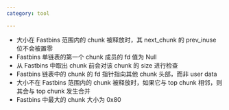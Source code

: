 ```yaml
---
category: tool

---
```


- 大小在 Fastbins 范围内的 chunk 被释放时，其 next_chunk 的 prev_inuse 位不会被置零
- Fastbins 单链表的第一个 chunk 成员的 fd 值为 Null
- 从 Fastbins 中取出 chunk 前会对该 chunk 的 size 进行检查
- Fastbins 链表中的 chunk 的 fd 指针指向其他 chunk 头部，而非 user data
- 大小不在 Fastbins 范围内的 chunk 被释放时，如果它与 top chunk 相邻，则其会与 top chunk 发生合并
- Fastbins 中最大的 chunk 大小为 0x80